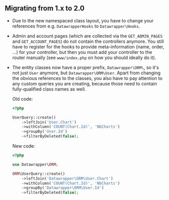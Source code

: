 Migrating from 1.x to 2.0
-------------------------

* Due to the new namespaced class layout, you have to change your references from e.g.
  ``DatawrapperHooks`` to ``Datawrapper\Hooks``.
* Admin and account pages (which are collected via the ``GET_ADMIN_PAGES`` and ``GET_ACCOUNT_PAGES``)
  do not contain the controllers anymore. You still have to register for the hooks to provide
  meta-information (name, order, ...) for your controller, but then you must add your controller to
  the router manually (see ``www/index.php`` on how you should ideally do it).
* The entity classes now have a proper prefix, ``Datawrapper\ORM\``, so it's not just ``User``
  anymore, but ``Datawrapper\ORM\User``. Apart from changing the obvious references to the classes,
  you also have to pay attention to any custom queries you are creating, because those need to
  contain fully-qualified class names as well.

  Old code:

  ```php
  <?php

  UserQuery::create()
      ->leftJoin('User.Chart')
      ->withColumn('COUNT(Chart.Id)', 'NbCharts')
      ->groupBy('User.Id')
      ->filterByDeleted(false);
   ```

  New code:

  ```php
  <?php

  use Datawrapper\ORM;

  ORM\UserQuery::create()
      ->leftJoin('Datawrapper\ORM\User.Chart')
      ->withColumn('COUNT(Chart.Id)', 'NbCharts')
      ->groupBy('Datawrapper\ORM\User.Id')
      ->filterByDeleted(false);
   ```
